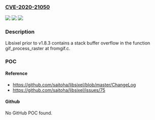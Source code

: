 ### [CVE-2020-21050](https://cve.mitre.org/cgi-bin/cvename.cgi?name=CVE-2020-21050)
![](https://img.shields.io/static/v1?label=Product&message=n%2Fa&color=blue)
![](https://img.shields.io/static/v1?label=Version&message=n%2Fa&color=blue)
![](https://img.shields.io/static/v1?label=Vulnerability&message=n%2Fa&color=brighgreen)

### Description

Libsixel prior to v1.8.3 contains a stack buffer overflow in the function gif_process_raster at fromgif.c.

### POC

#### Reference
- https://github.com/saitoha/libsixel/blob/master/ChangeLog
- https://github.com/saitoha/libsixel/issues/75

#### Github
No GitHub POC found.

